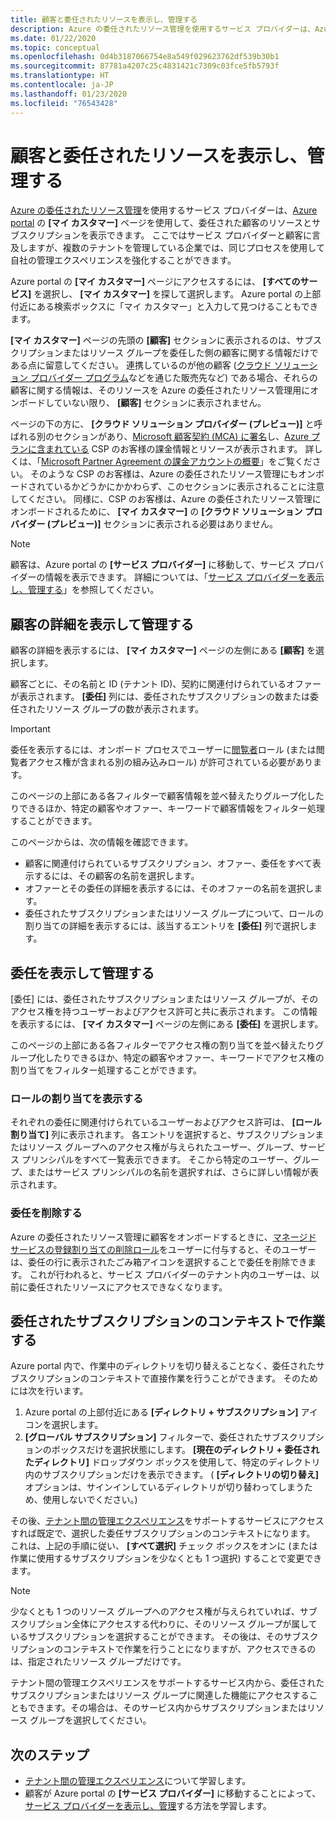 ```yaml
---
title: 顧客と委任されたリソースを表示し、管理する
description: Azure の委任されたリソース管理を使用するサービス プロバイダーは、Azure portal の [マイ カスタマー] を使用して、自社に委任された顧客のリソースとサブスクリプションをすべて表示できます。
ms.date: 01/22/2020
ms.topic: conceptual
ms.openlocfilehash: 0d4b3187066754e8a549f029623762df539b30b1
ms.sourcegitcommit: 87781a4207c25c4831421c7309c03fce5fb5793f
ms.translationtype: HT
ms.contentlocale: ja-JP
ms.lasthandoff: 01/23/2020
ms.locfileid: "76543428"
---
```

# <a name="view-and-manage-customers-and-delegated-resources"></a>顧客と委任されたリソースを表示し、管理する

[Azure の委任されたリソース管理](../concepts/azure-delegated-resource-management.md)を使用するサービス プロバイダーは、[Azure portal](https://portal.azure.com) の **[マイ カスタマー]** ページを使用して、委任された顧客のリソースとサブスクリプションを表示できます。 ここではサービス プロバイダーと顧客に言及しますが、複数のテナントを管理している企業では、同じプロセスを使用して自社の管理エクスペリエンスを強化することができます。

Azure portal の **[マイ カスタマー]** ページにアクセスするには、 **[すべてのサービス]** を選択し、 **[マイ カスタマー]** を探して選択します。 Azure portal の上部付近にある検索ボックスに「マイ カスタマー」と入力して見つけることもできます。

**[マイ カスタマー]** ページの先頭の **[顧客]** セクションに表示されるのは、サブスクリプションまたはリソース グループを委任した側の顧客に関する情報だけである点に留意してください。 連携しているのが他の顧客 ([クラウド ソリューション プロバイダー プログラム](https://docs.microsoft.com/partner-center/csp-overview)などを通じた販売先など) である場合、それらの顧客に関する情報は、そのリソースを Azure の委任されたリソース管理用にオンボードしていない限り、 **[顧客]** セクションに表示されません。

ページの下の方に、 **[クラウド ソリューション プロバイダー (プレビュー)]** と呼ばれる別のセクションがあり、[Microsoft 顧客契約 (MCA) に署名](https://docs.microsoft.com/partner-center/confirm-customer-agreement)し、[Azure プランに含まれている](https://docs.microsoft.com/partner-center/azure-plan-get-started) CSP のお客様の課金情報とリソースが表示されます。 詳しくは、「[Microsoft Partner Agreement の課金アカウントの概要](../../billing/mpa-overview.md)」をご覧ください。 そのような CSP のお客様は、Azure の委任されたリソース管理にもオンボードされているかどうかにかかわらず、このセクションに表示されることに注意してください。 同様に、CSP のお客様は、Azure の委任されたリソース管理にオンボードされるために、 **[マイ カスタマー]** の **[クラウド ソリューション プロバイダー (プレビュー)]** セクションに表示される必要はありません。

> [!NOTE]
> 顧客は、Azure portal の **[サービス プロバイダー]** に移動して、サービス プロバイダーの情報を表示できます。 詳細については、「[サービス プロバイダーを表示し、管理する](view-manage-service-providers.md)」を参照してください。

## <a name="view-and-manage-customer-details"></a>顧客の詳細を表示して管理する

顧客の詳細を表示するには、 **[マイ カスタマー]** ページの左側にある **[顧客]** を選択します。

顧客ごとに、その名前と ID (テナント ID)、契約に関連付けられているオファーが表示されます。 **[委任]** 列には、委任されたサブスクリプションの数または委任されたリソース グループの数が表示されます。

> [!IMPORTANT]
> 委任を表示するには、オンボード プロセスでユーザーに[閲覧者](../../role-based-access-control/built-in-roles.md#reader)ロール (または閲覧者アクセス権が含まれる別の組み込みロール) が許可されている必要があります。

このページの上部にある各フィルターで顧客情報を並べ替えたりグループ化したりできるほか、特定の顧客やオファー、キーワードで顧客情報をフィルター処理することができます。

このページからは、次の情報を確認できます。

- 顧客に関連付けられているサブスクリプション、オファー、委任をすべて表示するには、その顧客の名前を選択します。
- オファーとその委任の詳細を表示するには、そのオファーの名前を選択します。
- 委任されたサブスクリプションまたはリソース グループについて、ロールの割り当ての詳細を表示するには、該当するエントリを **[委任]** 列で選択します。

## <a name="view-and-manage-delegations"></a>委任を表示して管理する

[委任] には、委任されたサブスクリプションまたはリソース グループが、そのアクセス権を持つユーザーおよびアクセス許可と共に表示されます。 この情報を表示するには、 **[マイ カスタマー]** ページの左側にある **[委任]** を選択します。

このページの上部にある各フィルターでアクセス権の割り当てを並べ替えたりグループ化したりできるほか、特定の顧客やオファー、キーワードでアクセス権の割り当てをフィルター処理することができます。

### <a name="view-role-assignments"></a>ロールの割り当てを表示する

それぞれの委任に関連付けられているユーザーおよびアクセス許可は、 **[ロール割り当て]** 列に表示されます。 各エントリを選択すると、サブスクリプションまたはリソース グループへのアクセス権が与えられたユーザー、グループ、サービス プリンシパルをすべて一覧表示できます。 そこから特定のユーザー、グループ、またはサービス プリンシパルの名前を選択すれば、さらに詳しい情報が表示されます。

### <a name="remove-delegations"></a>委任を削除する

Azure の委任されたリソース管理に顧客をオンボードするときに、[マネージド サービスの登録割り当ての削除ロール](../../role-based-access-control/built-in-roles.md#managed-services-registration-assignment-delete-role)をユーザーに付与すると、そのユーザーは、委任の行に表示されたごみ箱アイコンを選択することで委任を削除できます。 これが行われると、サービス プロバイダーのテナント内のユーザーは、以前に委任されたリソースにアクセスできなくなります。


## <a name="work-in-the-context-of-a-delegated-subscription"></a>委任されたサブスクリプションのコンテキストで作業する

Azure portal 内で、作業中のディレクトリを切り替えることなく、委任されたサブスクリプションのコンテキストで直接作業を行うことができます。 そのためには次を行います。

1. Azure portal の上部付近にある **[ディレクトリ + サブスクリプション]** アイコンを選択します。
2. **[グローバル サブスクリプション]** フィルターで、委任されたサブスクリプションのボックスだけを選択状態にします。 **[現在のディレクトリ + 委任されたディレクトリ]** ドロップダウン ボックスを使用して、特定のディレクトリ内のサブスクリプションだけを表示できます。 ( **[ディレクトリの切り替え]** オプションは、サインインしているディレクトリが切り替わってしまうため、使用しないでください。)

その後、[テナント間の管理エクスペリエンス](../concepts/cross-tenant-management-experience.md)をサポートするサービスにアクセスすれば既定で、選択した委任サブスクリプションのコンテキストになります。 これは、上記の手順に従い、 **[すべて選択]** チェック ボックスをオンに (または作業に使用するサブスクリプションを少なくとも 1 つ選択) することで変更できます。

> [!NOTE]
> 少なくとも 1 つのリソース グループへのアクセス権が与えられていれば、サブスクリプション全体にアクセスする代わりに、そのリソース グループが属しているサブスクリプションを選択することができます。 その後は、そのサブスクリプションのコンテキストで作業を行うことになりますが、アクセスできるのは、指定されたリソース グループだけです。

テナント間の管理エクスペリエンスをサポートするサービス内から、委任されたサブスクリプションまたはリソース グループに関連した機能にアクセスすることもできます。その場合は、そのサービス内からサブスクリプションまたはリソース グループを選択してください。

## <a name="next-steps"></a>次のステップ

- [テナント間の管理エクスペリエンス](../concepts/cross-tenant-management-experience.md)について学習します。
- 顧客が Azure portal の **[サービス プロバイダー]** に移動することによって、[サービス プロバイダーを表示し、管理](view-manage-service-providers.md)する方法を学習します。
